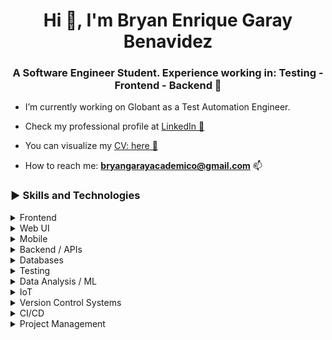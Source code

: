 <h1 align="center">Hi 👋, I'm Bryan Enrique Garay Benavidez</h1>
<h3 align="center">A Software Engineer Student. Experience working in: Testing - Frontend - Backend 🚀</h3>

- I’m currently working on Globant as a Test Automation Engineer.

- Check my professional profile at <a href="[https](https://www.linkedin.com/in/bg99astro/)" target="_blank" rel="nofollow">LinkedIn 💼</a>

- You can visualize my <a href="https://www.canva.com/design/DAFsATEDU_4/RKKjNPBKEMcvp4DxJjnp9w/edit?utm_content=DAFsATEDU_4&utm_campaign=designshare&utm_medium=link2&utm_source=sharebutton" target="_blank" rel="nofollow">CV: here 📑 </a>

- How to reach me: **bryangarayacademico@gmail.com** 📫 

<h3 align="left">▶ Skills and Technologies</h3>

<details>
  <summary>Frontend</summary>
  <table border-collapse="collapse">
    <tr>
      <td align="center" width="100"  border="none";>
        <span>
          <img src="./icons/html.svg" alt="html" width="40" height="40"/><br />
          HTML<br />
          3 Yrs Exp
        </span>
      </td>
      <td align="center" width="100">
        <span>
          <img src="./icons/css.svg" alt="css" width="40" height="40"/><br />
          CSS<br />
          3 Yrs Exp
        </span>
      </td>
      <td align="center" width="100">
        <span>
          <img src="./icons/js.svg" alt="javascript" width="40" height="40"/><br />
          JavaScript<br />
          3 Yrs Exp
        </span>
      </td>
      <td align="center" width="100">
        <span>
          <img src="./icons/ts.svg" alt="typescript" width="40" height="40"/><br />
          TypeScript<br />
          3 Yrs Exp
        </span>
      </td>
    </tr>
  </table>
</details>

<details>
  <summary>Web UI</summary>
  <table>
    <tr>
      <td align="center" width="100">
        <span>
          <img src="./icons/react.svg" alt="react" width="40" height="40"/><br />
          React<br />
          3 Yrs Exp
        </span>
      </td>
      <td align="center" width="100">
        <span>
          <img src="./icons/angular.svg" alt="angular" width="40" height="40"/><br />
          Angular<br />
          3 Yrs Exp
        </span>
      </td>
      <td align="center" width="100">
        <span>
          <img src="./icons/next.svg" alt="nextjs" width="40" height="40"/><br />
          Next.js<br />
          3 Yrs Exp
        </span>
      </td>
      <td align="center" width="100">
        <span>
          <img src="./icons/tailwind.svg" alt="tailwind" width="40" height="40"/><br />
          TailwindCSS<br />
          3 Yrs Exp
        </span>
      </td>
      <td align="center" width="100">
        <span>
          <img src="./icons/vite.png" alt="vite" width="40" height="40"/><br />
          Vite<br />
          3 Yrs Exp
        </span>
      </td>
    </tr>
  </table>
</details>

<details>
  <summary>Mobile</summary>
  <table>
    <tr>
      <td align="center" width="100">
        <span>
          <img src="./icons/react-native.svg" alt="react native" width="40" height="40"/><br />
          React Native<br />
          3 Yrs Exp
        </span>
      </td>
      <td align="center" width="100">
        <span>
          <img src="./icons/ionic.png" alt="ionic" width="40" height="40"/><br />
          Ionic<br />
          3 Yrs Exp
        </span>
      </td>
      <td align="center" width="100">
        <span>
          <img src="./icons/android.png" alt="android" width="40" height="40"/><br />
          Android<br />
          3 Yrs Exp
        </span>
      </td>
    </tr>
  </table>
</details>

<details>
  <summary>Backend / APIs</summary>
  <table>
    <tr>
      <td align="center" width="100">
        <span>
          <img src="./icons/java.png" alt="java" width="40" height="40"/><br />
          Java<br />
          3 Yrs Exp
        </span>
      </td>
      <td align="center" width="100">
        <span>
          <img src="./icons/spring.png" alt="spring boot" width="40" height="40"/><br />
          Spring Boot<br />
          3 Yrs Exp
        </span>
      </td>
      <td align="center" width="100">
        <span>
          <img src="./icons/node.png" alt="nodejs" width="40" height="40"/><br />
          Node.js<br />
          3 Yrs Exp
        </span>
      </td>
      <td align="center" width="100">
        <span>
          <img src="./icons/express.png" alt="express" width="40" height="40"/><br />
          Express<br />
          3 Yrs Exp
        </span>
      </td>
      <td align="center" width="100">
        <span>
          <img src="./icons/nest.svg" alt="nestjs" width="40" height="40"/><br />
          Nest.js<br />
          3 Yrs Exp
        </span>
      </td>
      <td align="center" width="100">
        <span>
          <img src="./icons/python.png" alt="python" width="40" height="40"/><br />
          Python<br />
          3 Yrs Exp
        </span>
      </td>
      <td align="center" width="100">
        <span>
          <img src="./icons/django.png" alt="django" width="40" height="40"/><br />
          Django<br />
          3 Yrs Exp
        </span>
      </td>
      <td align="center" width="100">
        <span>
          <img src="./icons/ruby.png" alt="ruby" width="40" height="40"/><br />
          Ruby<br />
          3 Yrs Exp
        </span>
      </td>
      <td align="center" width="100">
        <span>
          <img src="./icons/rails.png" alt="rails" width="40" height="40"/><br />
          Rails<br />
          3 Yrs Exp
        </span>
      </td>
    </tr>
  </table>
</details>

<details>
  <summary>Databases</summary>
  <table>
    <tr>
      <td align="center" width="100">
        <span>
          <img src="./icons/mysql.png" alt="mysql" width="40" height="40"/><br />
          MySQL<br />
          3 Yrs Exp
        </span>
      </td>
      <td align="center" width="100">
        <span>
          <img src="./icons/postgre.svg" alt="postgresql" width="40" height="40"/><br />
          PostgreSQL<br />
          3 Yrs Exp
        </span>
      </td>
      <td align="center" width="100">
        <span>
          <img src="./icons/mongo.svg" alt="mongodb" width="40" height="40"/><br />
          MongoDB<br />
          3 Yrs Exp
        </span>
      </td>
    </tr>
  </table>
</details>

<details>
  <summary>Testing</summary>
  <table>
    <tr>
      <td align="center" width="100">
        <span>
          <img src="./icons/testng.png" alt="testng" width="40" height="40"/><br />
          TestNG<br />
          3 Yrs Exp
        </span>
      </td>
      <td align="center" width="100">
        <span>
          <img src="./icons/junit.png" alt="junit" width="40" height="40"/><br />
          JUnit<br />
          3 Yrs Exp
        </span>
      </td>
      <td align="center" width="100">
        <span>
          <img src="./icons/selenium.png" alt="selenium" width="40" height="40"/><br />
          Selenium<br />
          3 Yrs Exp
        </span>
      </td>
      <td align="center" width="100">
        <span>
          <img src="./icons/cypress.png" alt="cypress" width="40" height="40"/><br />
          Cypress<br />
          3 Yrs Exp
        </span>
      </td>
      <td align="center" width="100">
        <span>
          <img src="./icons/playwright.png" alt="playwright" width="40" height="40"/><br />
          Playwright<br />
          3 Yrs Exp
        </span>
      </td>
      <td align="center" width="100">
        <span>
          <img src="./icons/appium.png" alt="appium" width="40" height="40"/><br />
          Appium<br />
          3 Yrs Exp
        </span>
      </td>
      <td align="center" width="100">
        <span>
          <img src="./icons/postman.svg" alt="postman" width="40" height="40"/><br />
          Postman<br />
          3 Yrs Exp
        </span>
      </td>
    </tr>
  </table>
</details>

<details>
  <summary>Data Analysis / ML</summary>
  <table>
    <tr>
      <td align="center" width="100">
        <span>
          <img src="./icons/pandas.png" alt="pandas" width="40" height="40"/><br />
          Pandas<br />
          3 Yrs Exp
        </span>
      </td>
      <td align="center" width="100">
        <span>
          <img src="./icons/numpy.png" alt="numpy" width="40" height="40"/><br />
          Numpy<br />
          3 Yrs Exp
        </span>
      </td>
      <td align="center" width="100">
        <span>
          <img src="./icons/scikit-learn.svg" alt="scikit-learn" width="40" height="40"/><br />
          Scikit-learn<br />
          3 Yrs Exp
        </span>
      </td>
      <td align="center" width="100">
        <span>
          <img src="./icons/tensorflow.svg" alt="tensorflow" width="40" height="40"/><br />
          TensorFlow<br />
          3 Yrs Exp
        </span>
      </td>
      <td align="center" width="100">
        <span>
          <img src="./icons/colab.svg" alt="colab" width="40" height="40"/><br />
          Colab<br />
          3 Yrs Exp
        </span>
      </td>
      <td align="center" width="100">
        <span>
          <img src="./icons/jupyter.svg
          " alt="jupyter" width="40" height="40"/><br />
          Jupyter Notebooks<br />
          3 Yrs Exp
        </span>
      </td>
    </tr>
  </table>
</details>

<details>
  <summary>IoT</summary>
  <table>
    <tr>
      <td align="center" width="100">
        <span>
          <img src="./icons/arduino.png" alt="arduino" width="40" height="40"/><br />
          Arduino<br />
          3 Yrs Exp
        </span>
      </td>
      <td align="center" width="100">
        <span>
          <img src="./icons/esp32.png" alt="esp32" width="40" height="40"/><br />
          ESP32<br />
          3 Yrs Exp
        </span>
      </td>
    </tr>
  </table>
</details>

<details>
  <summary>Version Control Systems</summary>
  <table>
    <tr>
      <td align="center" width="100">
        <span>
          <img src="./icons/git.png" alt="git" width="40" height="40"/><br />
          Git<br />
          3 Yrs Exp
        </span>
      </td>
      <td align="center" width="100">
        <span>
          <img src="./icons/github.jpg" alt="github" width="40" height="40"/><br />
          GitHub<br />
          3 Yrs Exp
        </span>
      </td>
      <td align="center" width="100">
        <span>
          <img src="./icons/gitlab.webp" alt="gitlab" width="40" height="40"/><br />
          GitLab<br />
          3 Yrs Exp
        </span>
      </td>
      <td align="center" width="100">
        <span>
          <img src="./icons/bitbucket.webp" alt="bitbucket" width="40" height="40"/><br />
          Bitbucket<br />
          3 Yrs Exp
        </span>
      </td>
    </tr>
  </table>
</details>

<details>
  <summary>CI/CD</summary>
  <table>
    <tr>
      <td align="center" width="100">
        <span>
          <img src="./icons/jenkins.svg" alt="jenkins" width="40" height="40"/><br />
          Jenkins<br />
          3 Yrs Exp
        </span>
      </td>
      <td align="center" width="100">
        <span>
          <img src="./icons/docker.png" alt="docker" width="40" height="40"/><br />
          Docker<br />
          3 Yrs Exp
        </span>
      </td>
    </tr>
  </table>
</details>

<details>
  <summary>Project Management</summary>
  <table>
    <tr>
      <td align="center" width="100">
        <span>
          <img src="./icons/jira.svg" alt="jira" width="40" height="40"/><br />
          Jira<br />
          3 Yrs Exp
        </span>
      </td>
      <td align="center" width="100">
        <span>
          <img src="./icons/xray.png" alt="xray" width="40" height="40"/><br />
          XRay<br />
          3 Yrs Exp
        </span>
      </td>
      <td align="center" width="100">
        <span>
          <img src="./icons/confluence.png" alt="confluence" width="40" height="40"/><br />
          Confluence<br />
          3 Yrs Exp
        </span>
      </td>
      <td align="center" width="100">
        <span>
          <img src="./icons/slack.png" alt="slack" width="40" height="40"/><br />
          Slack<br />
          3 Yrs Exp
        </span>
      </td>
    </tr>
  </table>
</details>

